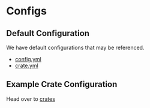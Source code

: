 # Configs

## Default Configuration

We have default configurations that may be referenced. 

* [config.yml]()
* [crate.yml]()

## Example Crate Configuration

Head over to [crates](https://github.com/Hazebyte/CrateReloaded/tree/master/config/crate)

